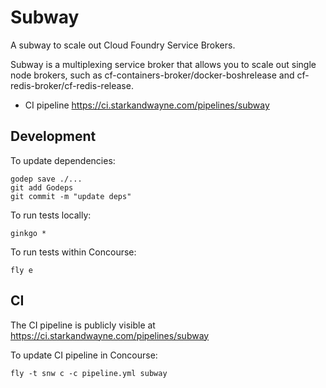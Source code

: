 Subway
======

A subway to scale out Cloud Foundry Service Brokers.

Subway is a multiplexing service broker that allows you to scale out single node brokers, such as cf-containers-broker/docker-boshrelease and cf-redis-broker/cf-redis-release.

-	CI pipeline https://ci.starkandwayne.com/pipelines/subway

Development
-----------

To update dependencies:

```
godep save ./...
git add Godeps
git commit -m "update deps"
```

To run tests locally:

```
ginkgo *
```

To run tests within Concourse:

```
fly e
```

CI
--

The CI pipeline is publicly visible at https://ci.starkandwayne.com/pipelines/subway

To update CI pipeline in Concourse:

```
fly -t snw c -c pipeline.yml subway
```

